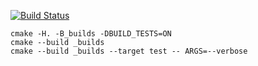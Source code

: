 [![Build Status](https://travis-ci.org/ilya41299/vector_example.svg?branch=master)](https://travis-ci.org/ilya41299/vector_example)

```
cmake -H. -B_builds -DBUILD_TESTS=ON
cmake --build _builds
cmake --build _builds --target test -- ARGS=--verbose
```
